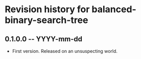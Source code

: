 # Revision history for balanced-binary-search-tree

## 0.1.0.0 -- YYYY-mm-dd

* First version. Released on an unsuspecting world.
